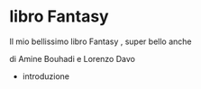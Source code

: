 # libro Fantasy

Il mio bellissimo libro Fantasy , super bello anche

di Amine Bouhadi
e Lorenzo Davo

- introduzione